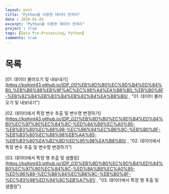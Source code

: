 ```yaml
---
layout: post
title: "Python을 이용한 데이터 전처리"
date : 2020-02-03
excerpt: "Python을 이용한 데이터 전처리"
project : true
tags: [Data Pre-Processing, Python]
comments: true
---
```


# 목록

[01. 데이터 불러오기 및 내보내기](https://ksjhint43.github.io/(DP_01)%EB%8D%B0%EC%9D%B4%ED%84%B0_%EB%B6%88%EB%9F%AC%EC%98%A4%EA%B8%B0_%EB%B0%8F-%EB%82%B4%EB%B3%B4%EB%82%B4%EA%B8%B0/ , "01. 데이터 불러오기 및 내보내기")

[02. 데이터에서 특정 변수 추출 및 변수명 변경하기](https://ksjhint43.github.io/(DP_02)%EB%8D%B0%EC%9D%B4%ED%84%B0%EC%97%90%EC%84%9C-%ED%8A%B9%EC%A0%95-%EB%B3%80%EC%88%98-%EC%B6%94%EC%B6%9C-%EB%B0%8F-%EB%B3%80%EC%88%98%EB%AA%85-%EB%B3%80%EA%B2%BD%ED%95%98%EA%B8%B0/ , "02. 데이터에서 특정 변수 추출 및 변수명 변경하기")

[03. 데이터에서 특정 행 추출 및 샘플링](https://ksjhint43.github.io/(DP_03)%EB%8D%B0%EC%9D%B4%ED%84%B0%EC%97%90%EC%84%9C-%ED%8A%B9%EC%A0%95-%ED%96%89-%EC%B6%94%EC%B6%9C-%EB%B0%8F-%EC%83%98%ED%94%8C%EB%A7%81/ , "03. 데이터에서 특정 행 추출 및 샘플링")
